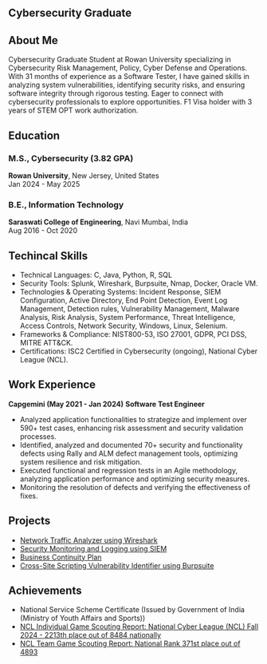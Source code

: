 ## Cybersecurity Graduate

## About Me
Cybersecurity Graduate Student at Rowan University specializing in Cybersecurity Risk Management, Policy, Cyber Defense and Operations. With 31 months of experience as a Software Tester, I have gained skills in analyzing system vulnerabilities, identifying security risks, and ensuring software integrity through rigorous testing. Eager to connect with cybersecurity professionals to explore opportunities. F1 Visa holder with 3 years of STEM OPT work authorization.

## Education
### M.S., Cybersecurity (3.82 GPA)
**Rowan University**, New Jersey, United States  
Jan 2024 - May 2025

### B.E., Information Technology
**Saraswati College of Engineering**, Navi Mumbai, India  
Aug 2016 - Oct 2020

## Techincal Skills
- Technical Languages: C, Java, Python, R, SQL 
- Security Tools: Splunk, Wireshark, Burpsuite, Nmap, Docker, Oracle VM.
- Technologies & Operating Systems: Incident Response, SIEM Configuration, Active Directory, End Point Detection, Event Log Management, Detection rules, Vulnerability 
  Management, Malware Analysis, Risk Analysis, System Performance, Threat Intelligence, Access Controls, Network Security, Windows, Linux, Selenium.
- Frameworks & Compliance: NIST800-53, ISO 27001, GDPR, PCI DSS, MITRE ATT&CK.
- Certifications: ISC2 Certified in Cybersecurity (ongoing), National Cyber League (NCL).

## Work Experience

**Capgemini (May 2021 - Jan 2024)**
**Software Test Engineer**
- Analyzed application functionalities to strategize and implement over 590+ test cases, enhancing risk assessment and security validation processes.
- Identified, analyzed and documented 70+ security and functionality defects using Rally and ALM defect management tools, optimizing system resilience and risk 
  mitigation.
- Executed functional and regression tests in an Agile methodology, analyzing application performance and optimizing security measures.
- Monitoring the resolution of defects and verifying the effectiveness of fixes.

## Projects
- [Network Traffic Analyzer using Wireshark](https://dasalvi36.github.io/Wireshark/)
- [Security Monitoring and Logging using SIEM](https://dasalvi36.github.io/SIEM-Security-Information-and-Event-Management/)
- [Business Continuity Plan](https://github.com/Dasalvi36/Business-Continuity-Plan/raw/main/Business%20Continuity%20Plan.docx)
- [Cross-Site Scripting Vulnerability Identifier using Burpsuite](https://dasalvi36.github.io/Cross-Site-Scripting-Vulnerability-Identifier-using-Burpsuite/)

## Achievements
- National Service Scheme Certificate (Issued by Government of India (Ministry of Youth Affairs and Sports))
- [NCL Individual Game Scouting Report: National Cyber League (NCL) Fall 2024 - 2213th place out of 8484 nationally](https://github.com/Dasalvi36/National-Cyber-League-Report/blob/main/Dhanashree%20Salvi%20%20Cyber%20Skyline%20Report.pdf)
- [NCL Team Game Scouting Report: National Rank 371st place out of 4893](https://github.com/Dasalvi36/National-Cyber-League-Report/blob/main/TeamGame_Report_Dhanashree%20Salvi%20-%20Cyber%20Skyline%20Report.pdf)
